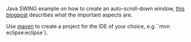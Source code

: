 Java SWING example on how to create an auto-scroll-down window, [this blogpost](https://cogitooverdose.wordpress.com/2015/09/21/auto-scroll-down-in-swing-gui-logging-status-window/) describes what the important aspects are.

Use [maven](https://maven.apache.org/) to create a project for the IDE of your choice, e.g.``mvn eclipse:eclipse`).
